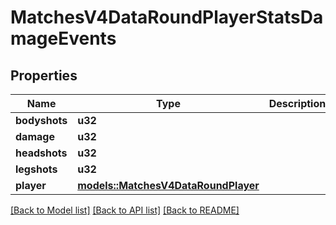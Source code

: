 # MatchesV4DataRoundPlayerStatsDamageEvents

## Properties

Name | Type | Description | Notes
------------ | ------------- | ------------- | -------------
**bodyshots** | **u32** |  | 
**damage** | **u32** |  | 
**headshots** | **u32** |  | 
**legshots** | **u32** |  | 
**player** | [**models::MatchesV4DataRoundPlayer**](MatchesV4DataRoundPlayer.md) |  | 

[[Back to Model list]](../README.md#documentation-for-models) [[Back to API list]](../README.md#documentation-for-api-endpoints) [[Back to README]](../README.md)



